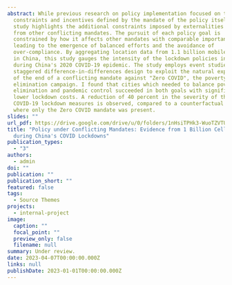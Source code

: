 ```yaml
---
abstract: While previous research on policy implementation focused on the
  constraints and incentives defined by the mandate of the policy itself, this
  study highlights the additional constraints imposed by externalities arising
  from other conflicting mandates. The pursuit of each policy goal is
  constrained by how it affects other mandates with comparable importance,
  leading to the emergence of balanced efforts and the avoidance of
  over-compliance. By aggregating location data from 1.1 billion mobile devices
  in China, this study gauges the intensity of the lockdown policies in cities
  during China's 2020 COVID-19 epidemic. The study employs event studies and a
  staggered difference-in-differences design to exploit the natural experiment
  of the end of a conflicting mandate against "Zero COVID", the poverty
  elimination campaign. I found that cities which needed to balance poverty
  elimination and pandemic control succeeded in both goals with significantly
  lower lockdown costs. A reduction of 40 percent in the severity of their
  COVID-19 lockdown measures is observed, compared to a counterfactual scenario
  where only the Zero COVID mandate was present.
slides: ""
url_pdf: https://drive.google.com/drive/u/0/folders/1nHsiTPHk3-WuoTZVTUWub6Zg5YZCdsHP
title: "Policy under Conflicting Mandates: Evidence from 1 Billion Cellphones
  during China's COVID Lockdowns"
publication_types:
  - "3"
authors:
  - admin
doi: ""
publication: ""
publication_short: ""
featured: false
tags:
  - Source Themes
projects:
  - internal-project
image:
  caption: ""
  focal_point: ""
  preview_only: false
  filename: null
summary: Under review.
date: 2023-04-07T00:00:00.000Z
links: null
publishDate: 2023-01-01T00:00:00.000Z
---
```


